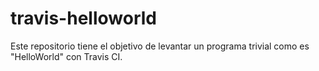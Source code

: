 # travis-helloworld
Este repositorio tiene el objetivo de levantar un programa trivial como es "HelloWorld" con Travis CI.
